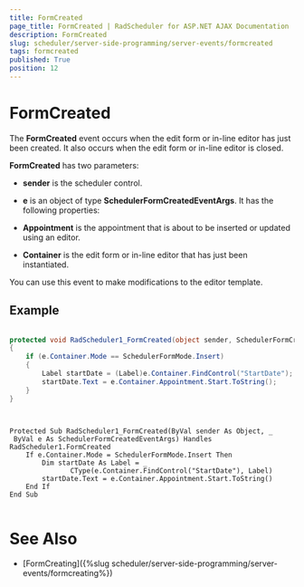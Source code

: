 ```yaml
---
title: FormCreated
page_title: FormCreated | RadScheduler for ASP.NET AJAX Documentation
description: FormCreated
slug: scheduler/server-side-programming/server-events/formcreated
tags: formcreated
published: True
position: 12
---
```


# FormCreated



The **FormCreated** event occurs when the edit form or in-line editor has just been created. It also occurs when the edit form or in-line editor is closed.

**FormCreated** has two parameters:

* **sender** is the scheduler control.

* **e** is an object of type **SchedulerFormCreatedEventArgs**. It has the following properties:

* **Appointment** is the appointment that is about to be inserted or updated using an editor.

* **Container** is the edit form or in-line editor that has just been instantiated.

You can use this event to make modifications to the editor template.

## Example





````C#
	
protected void RadScheduler1_FormCreated(object sender, SchedulerFormCreatedEventArgs e)
{
	if (e.Container.Mode == SchedulerFormMode.Insert)
	{
		Label startDate = (Label)e.Container.FindControl("StartDate");
		startDate.Text = e.Container.Appointment.Start.ToString();
	}
}
	
````
````VB.NET
	
Protected Sub RadScheduler1_FormCreated(ByVal sender As Object, _
 ByVal e As SchedulerFormCreatedEventArgs) Handles RadScheduler1.FormCreated
	If e.Container.Mode = SchedulerFormMode.Insert Then
		Dim startDate As Label = _
			   CType(e.Container.FindControl("StartDate"), Label)
		startDate.Text = e.Container.Appointment.Start.ToString()
	End If
End Sub
	
````


# See Also

 * [FormCreating]({%slug scheduler/server-side-programming/server-events/formcreating%})
